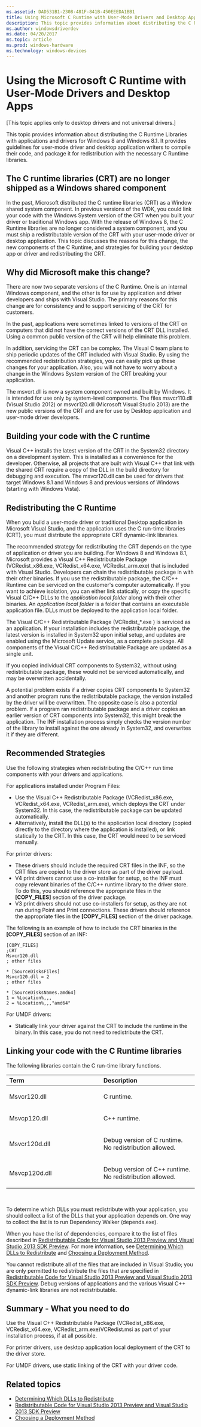 ```yaml
---
ms.assetid: DAD531B1-2308-481F-841B-450EEEDA1BB1
title: Using Microsoft C Runtime with User-Mode Drivers and Desktop Apps
description: This topic provides information about distributing the C Runtime Libraries with applications and drivers for Windows 8 and Windows 8.1.
ms.author: windowsdriverdev
ms.date: 04/20/2017
ms.topic: article
ms.prod: windows-hardware
ms.technology: windows-devices
---
```


# Using the Microsoft C Runtime with User-Mode Drivers and Desktop Apps
[This topic applies only to desktop drivers and not universal drivers.]

This topic provides information about distributing the C Runtime Libraries with applications and drivers for Windows 8 and Windows 8.1. It provides guidelines for user-mode driver and desktop application writers to compile their code, and package it for redistribution with the necessary C Runtime libraries.

## <span id="The_C_runtime_libraries__CRT__are_no_longer_shipped_as_a_Windows_shared_component"></span><span id="the_c_runtime_libraries__crt__are_no_longer_shipped_as_a_windows_shared_component"></span><span id="THE_C_RUNTIME_LIBRARIES__CRT__ARE_NO_LONGER_SHIPPED_AS_A_WINDOWS_SHARED_COMPONENT"></span>The C runtime libraries (CRT) are no longer shipped as a Windows shared component


In the past, Microsoft distributed the C runtime libraries (CRT) as a Window shared system component. In previous versions of the WDK, you could link your code with the Windows System version of the CRT when you built your driver or traditional Windows app. With the release of Windows 8, the C Runtime libraries are no longer considered a system component, and you must ship a redistributable version of the CRT with your user-mode driver or desktop application. This topic discusses the reasons for this change, the new components of the C Runtime, and strategies for building your desktop app or driver and redistributing the CRT.

## <span id="Why_did_Microsoft_make_this_change_"></span><span id="why_did_microsoft_make_this_change_"></span><span id="WHY_DID_MICROSOFT_MAKE_THIS_CHANGE_"></span>Why did Microsoft make this change?


There are now two separate versions of the C Runtime. One is an internal Windows component, and the other is for use by application and driver developers and ships with Visual Studio. The primary reasons for this change are for consistency and to support servicing of the CRT for customers.

In the past, applications were sometimes linked to versions of the CRT on computers that did not have the correct versions of the CRT DLL installed. Using a common public version of the CRT will help eliminate this problem.

In addition, servicing the CRT can be complex. The Visual C team plans to ship periodic updates of the CRT included with Visual Studio. By using the recommended redistribution strategies, you can easily pick up these changes for your application. Also, you will not have to worry about a change in the Windows System version of the CRT breaking your application.

The msvcrt.dll is now a system component owned and built by Windows. It is intended for use only by system-level components. The files msvcr110.dll (Visual Studio 2012) or msvcr120.dll (Microsoft Visual Studio 2013) are the new public versions of the CRT and are for use by Desktop application and user-mode driver developers.

## <span id="Building_your_code_with_the_C_runtime"></span><span id="building_your_code_with_the_c_runtime"></span><span id="BUILDING_YOUR_CODE_WITH_THE_C_RUNTIME"></span>Building your code with the C runtime


Visual C++ installs the latest version of the CRT in the System32 directory on a development system. This is installed as a convenience for the developer. Otherwise, all projects that are built with Visual C++ that link with the shared CRT require a copy of the DLL in the build directory for debugging and execution. The msvcr120.dll can be used for drivers that target Windows 8.1 and Windows 8 and previous versions of Windows (starting with Windows Vista).

## <span id="Redistributing_the_C_Runtime_"></span><span id="redistributing_the_c_runtime_"></span><span id="REDISTRIBUTING_THE_C_RUNTIME_"></span>Redistributing the C Runtime


When you build a user-mode driver or traditional Desktop application in Microsoft Visual Studio, and the application uses the C run-time libraries (CRT), you must distribute the appropriate CRT dynamic-link libraries.

The recommended strategy for redistributing the CRT depends on the type of application or driver you are building. For Windows 8 and Windows 8.1, Microsoft provides a Visual C++ Redistributable Package (VCRedist\_x86.exe, VCRedist\_x64.exe, VCRedist\_arm.exe) that is included with Visual Studio. Developers can chain the redistributable package in with their other binaries. If you use the redistributable package, the C/C++ Runtime can be serviced on the customer's computer automatically. If you want to achieve isolation, you can either link statically, or copy the specific Visual C/C++ DLLs to the *application local folder* along with their other binaries. An *application local folder* is a folder that contains an executable application file. DLLs must be deployed to the application local folder.

The Visual C/C++ Redistributable Package (VCRedist\_\*.exe ) is serviced as an application. If your installation includes the redistributable package, the latest version is installed in System32 upon initial setup, and updates are enabled using the Microsoft Update service, as a complete package. All components of the Visual C/C++ Redistributable Package are updated as a single unit.

If you copied individual CRT components to System32, without using redistributable package, these would not be serviced automatically, and may be overwritten accidentally.

A potential problem exists if a driver copies CRT components to System32 and another program runs the redistributable package, the version installed by the driver will be overwritten. The opposite case is also a potential problem. If a program ran redistributable package and a driver copies an earlier version of CRT components into System32, this might break the application. The INF installation process simply checks the version number of the library to install against the one already in System32, and overwrites it if they are different.

## <span id="Recommended_Strategies"></span><span id="recommended_strategies"></span><span id="RECOMMENDED_STRATEGIES"></span>Recommended Strategies


Use the following strategies when redistributing the C/C++ run time components with your drivers and applications.

For applications installed under Program Files:

-   Use the Visual C++ Redistributable Package (VCRedist\_x86.exe, VCRedist\_x64.exe, VCRedist\_arm.exe), which deploys the CRT under System32. In this case, the redistributable package can be updated automatically.
-   Alternatively, install the DLL(s) to the application local directory (copied directly to the directory where the application is installed), or link statically to the CRT. In this case, the CRT would need to be serviced manually.

For printer drivers:

-   These drivers should include the required CRT files in the INF, so the CRT files are copied to the driver store as part of the driver payload.
-   V4 print drivers cannot use a co-installer for setup, so the INF must copy relevant binaries of the C/C++ runtime library to the driver store. To do this, you should reference the appropriate files in the **\[COPY\_FILES\]** section of the driver package.
-   V3 print drivers should not use co-installers for setup, as they are not run during Point and Print connections. These drivers should reference the appropriate files in the **\[COPY\_FILES\]** section of the driver package.

The following is an example of how to include the CRT binaries in the **\[COPY\_FILES\]** section of an INF:
```Text
[COPY_FILES]
;CRT
Msvcr120.dll
; other files

* [SourceDisksFiles]
Msvcr120.dll = 2 
; other files

* [SourceDisksNames.amd64]
1 = %Location%,,,
2 = %Location%,,,"amd64"
```

For UMDF drivers:

-   Statically link your driver against the CRT to include the runtime in the binary. In this case, you do not need to redistribute the CRT.

## <span id="Linking_your_code_with_the_C_Runtime_libraries"></span><span id="linking_your_code_with_the_c_runtime_libraries"></span><span id="LINKING_YOUR_CODE_WITH_THE_C_RUNTIME_LIBRARIES"></span>Linking your code with the C Runtime libraries


The following libraries contain the C run-time library functions.

<table>
<colgroup>
<col width="50%" />
<col width="50%" />
</colgroup>
<thead>
<tr class="header">
<th align="left">Term</th>
<th align="left">Description</th>
</tr>
</thead>
<tbody>
<tr class="odd">
<td align="left"><p><span id="Msvcr120.dll"></span><span id="msvcr120.dll"></span><span id="MSVCR120.DLL"></span>Msvcr120.dll</p></td>
<td align="left"><p>C runtime.</p></td>
</tr>
<tr class="even">
<td align="left"><p><span id="Msvcp120.dll"></span><span id="msvcp120.dll"></span><span id="MSVCP120.DLL"></span>Msvcp120.dll</p></td>
<td align="left"><p>C++ runtime.</p></td>
</tr>
<tr class="odd">
<td align="left"><p><span id="Msvcr120d.dll"></span><span id="msvcr120d.dll"></span><span id="MSVCR120D.DLL"></span>Msvcr120d.dll</p></td>
<td align="left"><p>Debug version of C runtime. No redistribution allowed.</p></td>
</tr>
<tr class="even">
<td align="left"><p><span id="Msvcp120d.dll_"></span><span id="msvcp120d.dll_"></span><span id="MSVCP120D.DLL_"></span>Msvcp120d.dll</p></td>
<td align="left"><p>Debug version of C++ runtime. No redistribution allowed.</p></td>
</tr>
</tbody>
</table>

 

To determine which DLLs you must redistribute with your application, you should collect a list of the DLLs that your application depends on. One way to collect the list is to run Dependency Walker (depends.exe).

When you have the list of dependencies, compare it to the list of files described in [Redistributable Code for Visual Studio 2013 Preview and Visual Studio 2013 SDK Preview](http://go.microsoft.com/fwlink/p/?linkid=320999). For more information, see [Determining Which DLLs to Redistribute](http://go.microsoft.com/fwlink/p/?linkid=321001) and [Choosing a Deployment Method](http://go.microsoft.com/fwlink/p/?linkid=321651).

You cannot redistribute all of the files that are included in Visual Studio; you are only permitted to redistribute the files that are specified in [Redistributable Code for Visual Studio 2013 Preview and Visual Studio 2013 SDK Preview](http://go.microsoft.com/fwlink/p/?linkid=320999). Debug versions of applications and the various Visual C++ dynamic-link libraries are not redistributable.

## <span id="Summary_-_What_you_need_to_do"></span><span id="summary_-_what_you_need_to_do"></span><span id="SUMMARY_-_WHAT_YOU_NEED_TO_DO"></span>Summary - What you need to do


Use the Visual C++ Redistributable Package (VCRedist\_x86.exe, VCRedist\_x64.exe, VCRedist\_arm.exe)VCRedist.msi as part of your installation process, if at all possible.

For printer drivers, use desktop application local deployment of the CRT to the driver store.

For UMDF drivers, use static linking of the CRT with your driver code.

## <span id="related_topics"></span>Related topics


* [Determining Which DLLs to Redistribute](http://go.microsoft.com/fwlink/p/?linkid=321001)
* [Redistributable Code for Visual Studio 2013 Preview and Visual Studio 2013 SDK Preview](http://go.microsoft.com/fwlink/p/?linkid=320999)
* [Choosing a Deployment Method](http://go.microsoft.com/fwlink/p/?linkid=321651)
 

 






